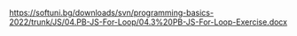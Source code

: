 https://softuni.bg/downloads/svn/programming-basics-2022/trunk/JS/04.PB-JS-For-Loop/04.3%20PB-JS-For-Loop-Exercise.docx
